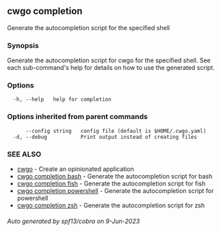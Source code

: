 ## cwgo completion

Generate the autocompletion script for the specified shell

### Synopsis

Generate the autocompletion script for cwgo for the specified shell.
See each sub-command's help for details on how to use the generated script.


### Options

```
  -h, --help   help for completion
```

### Options inherited from parent commands

```
      --config string   config file (default is $HOME/.cwgo.yaml)
  -d, --debug           Print output instead of creating files
```

### SEE ALSO

* [cwgo](cwgo.md)	 - Create an opinionated application
* [cwgo completion bash](cwgo_completion_bash.md)	 - Generate the autocompletion script for bash
* [cwgo completion fish](cwgo_completion_fish.md)	 - Generate the autocompletion script for fish
* [cwgo completion powershell](cwgo_completion_powershell.md)	 - Generate the autocompletion script for powershell
* [cwgo completion zsh](cwgo_completion_zsh.md)	 - Generate the autocompletion script for zsh

###### Auto generated by spf13/cobra on 9-Jun-2023
